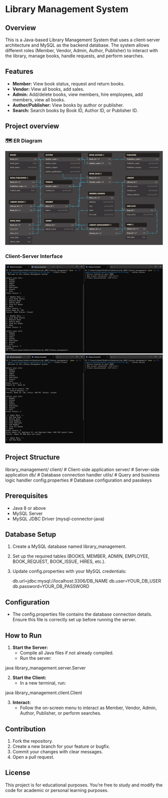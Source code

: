 # Library Management System

## Overview
This is a Java-based Library Management System that uses a client-server architecture and MySQL as the backend database. The system allows different roles (Member, Vendor, Admin, Author, Publisher) to interact with the library, manage books, handle requests, and perform searches.

## Features
- **Member:** View book status, request and return books.
- **Vendor:** View all books, add sales.
- **Admin:** Add/delete books, view members, hire employees, add members, view all books.
- **Author/Publisher:** View books by author or publisher.
- **Search:** Search books by Book ID, Author ID, or Publisher ID.

## Project overview
### 🗺️ ER Diagram

![ER Diagram](./assets/er-diagram.jpg)

### Client-Server Interface

![1](./assets/overview-1.png)
![2](./assets/overview-2.png)


## Project Structure
library_management/
  client/           # Client-side application
  server/           # Server-side application
  db/               # Database connection handler
  utils/            # Query and business logic handler
  config.properties # Database configuration and passkeys


## Prerequisites
- Java 8 or above
- MySQL Server
- MySQL JDBC Driver (mysql-connector-java)

## Database Setup
1. Create a MySQL database named library_management.
2. Set up the required tables (BOOKS, MEMBER, ADMIN, EMPLOYEE, BOOK_REQUEST, BOOK_ISSUE, HIRES, etc.).
3. Update config.properties with your MySQL credentials:
   
   db.url=jdbc:mysql://localhost:3306/DB_NAME
   db.user=YOUR_DB_USER
   db.password=YOUR_DB_PASSWORD


## Configuration
- The config.properties file contains the database connection details. Ensure this file is correctly set up before running the server.

## How to Run
1. **Start the Server:**
   - Compile all Java files if not already compiled.
   - Run the server:
     
java library_management.server.Server

2. **Start the Client:**
   - In a new terminal, run:
     
java library_management.client.Client

3. **Interact:**
   - Follow the on-screen menu to interact as Member, Vendor, Admin, Author, Publisher, or perform searches.

## Contribution
1. Fork the repository.
2. Create a new branch for your feature or bugfix.
3. Commit your changes with clear messages.
4. Open a pull request.

## License
This project is for educational purposes. You’re free to study and modify the code for academic or personal learning purposes.
